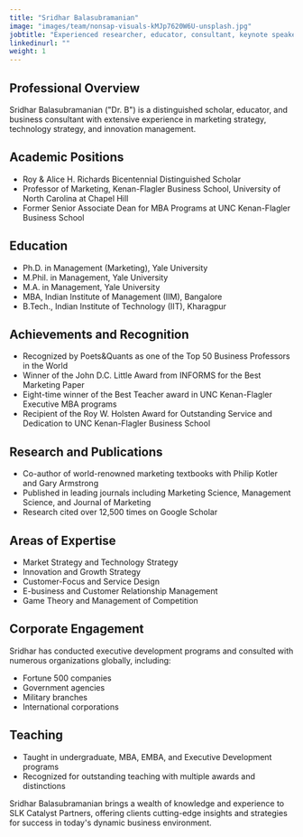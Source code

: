 ```yaml
---
title: "Sridhar Balasubramanian"
image: "images/team/nonsap-visuals-kMJp7620W6U-unsplash.jpg"
jobtitle: "Experienced researcher, educator, consultant, keynote speaker, and academic leader"
linkedinurl: ""
weight: 1
---
```


## Professional Overview

Sridhar Balasubramanian ("Dr. B") is a distinguished scholar, educator, and business consultant with extensive experience in marketing strategy, technology strategy, and innovation management.

## Academic Positions

- Roy & Alice H. Richards Bicentennial Distinguished Scholar
- Professor of Marketing, Kenan-Flagler Business School, University of North Carolina at Chapel Hill
- Former Senior Associate Dean for MBA Programs at UNC Kenan-Flagler Business School

## Education

- Ph.D. in Management (Marketing), Yale University
- M.Phil. in Management, Yale University
- M.A. in Management, Yale University
- MBA, Indian Institute of Management (IIM), Bangalore
- B.Tech., Indian Institute of Technology (IIT), Kharagpur

## Achievements and Recognition

- Recognized by Poets&Quants as one of the Top 50 Business Professors in the World
- Winner of the John D.C. Little Award from INFORMS for the Best Marketing Paper
- Eight-time winner of the Best Teacher award in UNC Kenan-Flagler Executive MBA programs
- Recipient of the Roy W. Holsten Award for Outstanding Service and Dedication to UNC Kenan-Flagler Business School

## Research and Publications

- Co-author of world-renowned marketing textbooks with Philip Kotler and Gary Armstrong
- Published in leading journals including Marketing Science, Management Science, and Journal of Marketing
- Research cited over 12,500 times on Google Scholar

## Areas of Expertise

- Market Strategy and Technology Strategy
- Innovation and Growth Strategy
- Customer-Focus and Service Design
- E-business and Customer Relationship Management
- Game Theory and Management of Competition

## Corporate Engagement

Sridhar has conducted executive development programs and consulted with numerous organizations globally, including:

- Fortune 500 companies
- Government agencies
- Military branches
- International corporations

## Teaching

- Taught in undergraduate, MBA, EMBA, and Executive Development programs
- Recognized for outstanding teaching with multiple awards and distinctions

Sridhar Balasubramanian brings a wealth of knowledge and experience to SLK Catalyst Partners, offering clients cutting-edge insights and strategies for success in today's dynamic business environment.